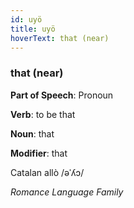 ```yaml
---
id: uyö
title: uyö
hoverText: that (near)
---
```


### that (near)

**Part of Speech**: Pronoun

**Verb**: to be that

**Noun**: that

**Modifier**: that

Catalan allò /əˈʎɔ/

*Romance Language Family*
